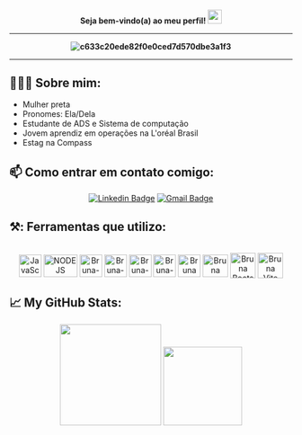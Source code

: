 

<h4 align="center">
Seja bem-vindo(a) ao meu perfil! <img src="https://media.giphy.com/media/hvRJCLFzcasrR4ia7z/giphy.gif" width="25px">

<hr>
 
![c633c20ede82f0e0ced7d570dbe3a1f3](https://user-images.githubusercontent.com/70382532/138322189-2db8df52-9dcb-40a0-88a8-c365466bd33d.gif)

<hr>

## 👩🏾‍💻 Sobre mim:

- Mulher preta
- Pronomes: Ela/Dela
- Estudante de ADS e Sistema de computação
- Jovem aprendiz em operações na L'oréal Brasil
- Estag na Compass

## 📫 Como entrar em contato comigo:
<div align="center"> 
 
[![Linkedin Badge](https://img.shields.io/badge/-brendamachad0-blue?style=flat-square&logo=Linkedin&logoColor=white&link=https://www.linkedin.com/in/brendamachad0/)](https://www.linkedin.com/in/brendamachad0/)
[![Gmail Badge](https://img.shields.io/badge/-brendamsl@id.uff.br-c14438?style=flat-square&logo=Gmail&logoColor=white&link=mailto:brendamsl@id.uff.br)](mailto:brendamsl@id.uff.br)

</div>



## ⚒️: Ferramentas que utilizo:

</div>


 <div style="display: inline_block" align = "center"><br>

  <img align="center" alt="JavaScript" height="40" width="40" src="https://cdn.jsdelivr.net/gh/devicons/devicon/icons/javascript/javascript-original.svg" />
  <img align="center" alt="NODE JS" height="40" width="60" src="https://upload.wikimedia.org/wikipedia/commons/thumb/d/d9/Node.js_logo.svg/2560px-Node.js_logo.svg.png"/>
  <img align="center" alt="Bruna-Git" height="40" width="40" src="https://git-scm.com/images/logos/downloads/Git-Icon-1788C.png" />
  <img align="center" alt="Bruna-HTML" height="40" width="40" src="https://cdn.jsdelivr.net/gh/devicons/devicon/icons/html5/html5-original.svg" />
  <img align="center" alt="Bruna-CSS" height="40" width="40" src="https://cdn.jsdelivr.net/gh/devicons/devicon/icons/css3/css3-original.svg"/>
  <img align="center" alt="Bruna-GitHub" height="40" width="40" src="https://cdn-icons-png.flaticon.com/512/25/25231.png" />
  <img align="center" alt="Bruna VsCode " height="40" width="40" src="https://cdn.icon-icons.com/icons2/2107/PNG/512/file_type_vscode_icon_130084.png" />
  <img align="center" alt="Bruna React " height="40" width="45" src="https://upload.wikimedia.org/wikipedia/commons/thumb/a/a7/React-icon.svg/2300px-React-icon.svg.png" />
  <img align="center" alt="Bruna Bootstrap" height="45" width="45" src="https://obscureproblemsandgotchas.com/wp-content/uploads/2018/06/bootstrap-stack-e1530246058846.png" />
  <img align="center" alt="Bruna Vite" height="45" width="45" src="https://cdn.worldvectorlogo.com/logos/vitejs.svg" />
            
</div>

  
 

## 📈 My GitHub Stats:
<div align="center">  
  <img height="180em" src="https://github-readme-stats-eight-theta.vercel.app/api?username=brenddamachado&show_icons=true&theme=chartreuse-dark&include_all_commits=true&count_private=true"/>
  <img height="140em" src="https://github-readme-streak-stats.herokuapp.com/?user=brenddamachado&theme=chartreuse-dark"/> 
  

  

  

 
